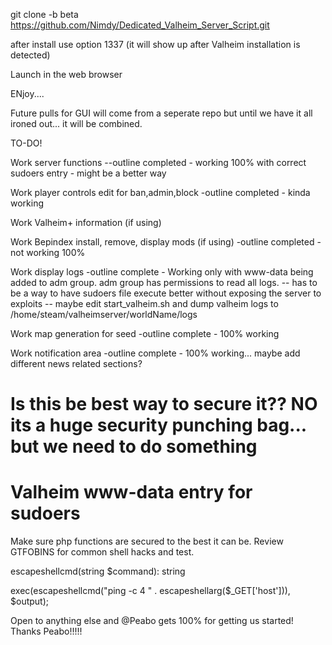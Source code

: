 git clone -b beta https://github.com/Nimdy/Dedicated_Valheim_Server_Script.git

after install use option 1337 (it will show up after Valheim installation is detected)

Launch in the web browser

ENjoy....

Future pulls for GUI will come from a seperate repo but until we have it all ironed out... it will be combined. 

TO-DO!

Work server functions
--outline completed - working 100% with correct sudoers entry - might be a better way

Work player controls edit for ban,admin,block 
-outline completed - kinda working

Work Valheim+ information (if using)

Work Bepindex install, remove, display mods (if using)
-outline completed - not working 100%

Work display logs
-outline complete - Working only with www-data being added to adm group.  adm group has permissions to read all logs. 
-- has to be a way to have sudoers file execute better without exposing the server to exploits
-- maybe edit start_valheim.sh and dump valheim logs to /home/steam/valheimserver/worldName/logs 

Work map generation for seed
-outline complete - 100% working

Work notification area
-outline complete - 100% working... maybe add different news related sections?



# Is this be best way to secure it?? NO its a huge security punching bag... but we need to do something
# Valheim www-data entry for sudoers


Make sure php functions are secured to the best it can be.  Review GTFOBINS for common shell hacks and test.

escapeshellcmd(string $command): string

exec(escapeshellcmd("ping -c 4 " . escapeshellarg($_GET['host'])), $output);

Open to anything else and @Peabo gets 100% for getting us started! Thanks Peabo!!!!!
